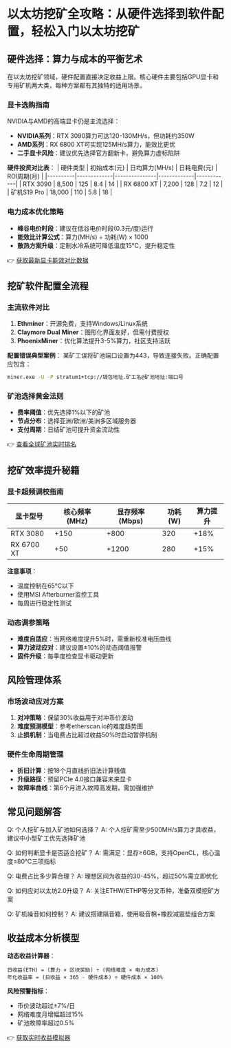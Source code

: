 # 以太坊挖矿全攻略：从硬件选择到软件配置，轻松入门以太坊挖矿

## 硬件选择：算力与成本的平衡艺术

在以太坊挖矿领域，硬件配置直接决定收益上限。核心硬件主要包括GPU显卡和专用矿机两大类，每种方案都有其独特的适用场景。

### 显卡选购指南
NVIDIA与AMD的高端显卡仍是主流选择：
- **NVIDIA系列**：RTX 3090算力可达120-130MH/s，但功耗约350W
- **AMD系列**：RX 6800 XT可实现125MH/s算力，能效比更优
- **二手显卡风险**：建议优先选择官方翻新卡，避免算力虚标陷阱

**硬件投资对比表**：
| 硬件类型 | 初始成本(元) | 日均算力(MH/s) | 日耗电费(元) | ROI周期(月) |
|----------|-------------|---------------|-------------|------------|
| RTX 3090 | 8,500       | 125           | 8.4         | 14         |
| RX 6800 XT | 7,200       | 128           | 7.2         | 12         |
| 矿机S19 Pro | 18,000      | 110           | 5.8         | 18         |

### 电力成本优化策略
- **峰谷电价时段**：建议在低谷电价时段(0.3元/度)运行
- **能效比计算公式**：算力(MH/s) ÷ 功耗(W) × 1000
- **散热方案升级**：定制水冷系统可降低温度15℃，提升稳定性

👉 [获取最新显卡能效对比数据](https://bit.ly/okx_welcome)

## 挖矿软件配置全流程

### 主流软件对比
1. **Ethminer**：开源免费，支持Windows/Linux系统
2. **Claymore Dual Miner**：图形化界面友好，但需付费授权
3. **PhoenixMiner**：优化算法提升3-5%算力，社区支持活跃

**配置错误典型案例**：
某矿工误将矿池端口设置为443，导致连接失败。正确配置应包含：
```bash
miner.exe -U -P stratum1+tcp://钱包地址.矿工名@矿池地址:端口号
```

### 矿池选择黄金法则
- **费率阈值**：优先选择1%以下的矿池
- **节点分布**：选择亚洲/欧洲/美洲多区域服务器
- **支付周期**：日结矿池可提升资金流动性

👉 [查看全球矿池实时排名](https://bit.ly/okx_welcome)

## 挖矿效率提升秘籍

### 显卡超频调校指南
| 显卡型号 | 核心频率(MHz) | 显存频率(Mbps) | 功耗(W) | 算力提升 |
|----------|---------------|----------------|---------|----------|
| RTX 3080 | +150          | +800           | 320     | +18%     |
| RX 6700 XT | +50          | +1200          | 280     | +15%     |

**注意事项**：
- 温度控制在65℃以下
- 使用MSI Afterburner监控工具
- 每周进行稳定性测试

### 动态调参策略
- **难度自适应**：当网络难度提升5%时，需重新校准电压曲线
- **算力波动应对**：建议设置±10%的动态阈值报警
- **固件升级**：每季度检查显卡驱动更新

## 风险管理体系

### 市场波动应对方案
1. **对冲策略**：保留30%收益用于对冲币价波动
2. **难度预测模型**：参考etherscan.io的难度趋势图
3. **止损机制**：当电费占比超过收益50%时启动暂停机制

### 硬件生命周期管理
- **折旧计算**：按18个月直线折旧法计算残值
- **升级路径**：预留PCIe 4.0接口兼容未来显卡
- **故障率曲线**：第6个月进入故障高发期，需加强维护

## 常见问题解答

Q: 个人挖矿与加入矿池如何选择？
A: 个人挖矿需至少500MH/s算力才具收益，建议中小型矿工优先选择矿池

Q: 如何判断显卡是否适合挖矿？
A: 需满足：显存≥6GB，支持OpenCL，核心温度≤80℃三项指标

Q: 电费占比多少算合理？
A: 理想区间为收益的30-45%，超过50%需立即优化

Q: 如何应对以太坊2.0升级？
A: 关注ETHW/ETHP等分叉币种，准备双模挖矿方案

Q: 矿机噪音如何控制？
A: 建议搭建隔音箱，使用吸音棉+橡胶减震垫组合方案

## 收益成本分析模型

**动态收益计算器**：
```text
日收益(ETH) = (算力 × 区块奖励) ÷ (网络难度 × 电力成本)
年化收益率 = (日收益 × 365 - 硬件成本) ÷ 硬件成本 × 100%
```

**风险预警指标**：
- 币价波动超过±7%/日
- 网络难度月增幅超过15%
- 矿池故障率超过0.5%

👉 [获取实时收益模拟器](https://bit.ly/okx_welcome)